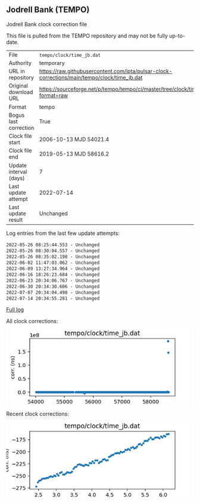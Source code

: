 
## Jodrell Bank (TEMPO)

Jodrell Bank clock correction file

This file is pulled from the TEMPO repository and may not be fully up-to-date.

|     |     |
|:--- |:--- |
| File | `tempo/clock/time_jb.dat` |
| Authority | temporary |
| URL in repository | <https://raw.githubusercontent.com/ipta/pulsar-clock-corrections/main/tempo/clock/time_jb.dat> |
| Original download URL | <https://sourceforge.net/p/tempo/tempo/ci/master/tree/clock/time_jb.dat?format=raw> |
| Format | tempo |
| Bogus last correction | True |
| Clock file start | 2006-10-13 MJD 54021.4 |
| Clock file end | 2019-05-13 MJD 58616.2 |
| Update interval (days) | 7 |
| Last update attempt | 2022-07-14 |
| Last update result | Unchanged |

Log entries from the last few update attempts:
```
2022-05-26 08:25:44.553 - Unchanged
2022-05-26 08:30:04.557 - Unchanged
2022-05-26 08:35:02.198 - Unchanged
2022-06-02 11:47:03.062 - Unchanged
2022-06-09 13:27:34.964 - Unchanged
2022-06-16 18:26:23.684 - Unchanged
2022-06-23 20:34:06.767 - Unchanged
2022-06-30 20:34:30.606 - Unchanged
2022-07-07 20:34:04.498 - Unchanged
2022-07-14 20:34:55.281 - Unchanged
```
[Full log](https://raw.githubusercontent.com/ipta/pulsar-clock-corrections/main/log/tempo/clock/time_jb.dat.log)


All clock corrections:

![plot of all clock corrections](time_jb.dat.png "All corrections")

Recent clock corrections:

![plot of recent clock corrections](time_jb.dat.short.png "Recent corrections")

